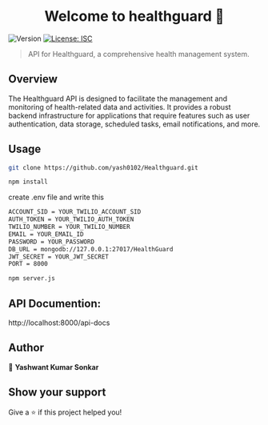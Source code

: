 <h1 align="center">Welcome to healthguard 👋</h1>
<p>
  <img alt="Version" src="https://img.shields.io/badge/version-1.0.0-blue.svg?cacheSeconds=2592000" />
  <a href="#" target="_blank">
    <img alt="License: ISC" src="https://img.shields.io/badge/License-ISC-yellow.svg" />
  </a>
</p>

> API for Healthguard, a comprehensive health management system.

## Overview
The Healthguard API is designed to facilitate the management and monitoring of health-related data and activities. It provides a robust backend infrastructure for applications that require features such as user authentication, data storage, scheduled tasks, email notifications, and more.


## Usage

```sh
git clone https://github.com/yash0102/Healthguard.git
```

```sh
npm install
```

create .env file and write this
```sh
ACCOUNT_SID = YOUR_TWILIO_ACCOUNT_SID
AUTH_TOKEN = YOUR_TWILIO_AUTH_TOKEN
TWILIO_NUMBER = YOUR_TWILIO_NUMBER
EMAIL = YOUR_EMAIL_ID
PASSWORD = YOUR_PASSWORD
DB_URL = mongodb://127.0.0.1:27017/HealthGuard
JWT_SECRET = YOUR_JWT_SECRET
PORT = 8000
```

```sh
npm server.js
```

## API Documention:

http://localhost:8000/api-docs



## Author

👤 **Yashwant Kumar Sonkar**


## Show your support

Give a ⭐️ if this project helped you!
